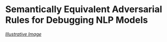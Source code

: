 # Semantically Equivalent Adversarial Rules for Debugging NLP Models

[*Illustrative Image*](https://github.com/anirbanl/anirbanl.github.io/blob/master/img/notes/sear-main.png)

